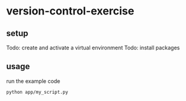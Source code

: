 # version-control-exercise

## setup

Todo: create and activate a virtual environment 
Todo: install packages

## usage

run the example code

```sh
python app/my_script.py
```